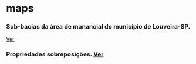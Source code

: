 # maps

### Sub-bacias da área de manancial do município de Louveira-SP.
[Ver](Subs.html)

### Propriedades sobreposições. [Ver](Propriedades_Sobreposicao_Louveira.html)
